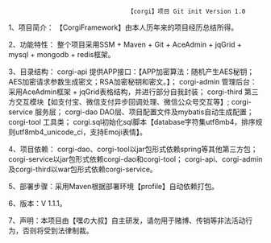                                      【corgi】项目 Git init Version 1.0

1、项目简介：  【CorgiFramework】由本人历年来的项目经历总结所得。

2、功能特性：   整个项目采用SSM + Maven + Git + AceAdmin + jqGrid + mysql + mongodb + redis框架。

3、目录结构：   corgi-api 提供APP接口：【APP加密算法：随机产生AES秘钥；AES加密请求参数生成密文；RSA加密秘钥和密文。】；
                corgi-admin 管理后台：采用AceAdmin框架 + jqGrid表格结构，并进行部分自我封装；
                corgi-third 第三方交互模块【如支付宝、微信支付异步回调处理、微信公众号交互等】;
                corgi-service 服务层；
                corgi-dao DAO层、项目配置文件及mybatis自动生成配置；
                corgi-tool 工具类；
                corgi.sql初始化sql脚本【database字符集utf8mb4，排序规则utf8mb4_unicode_ci，支持Emoji表情】。

4、项目依赖：   corgi-dao、corgi-tool以jar包形式依赖spring等其他第三方包；
                corgi-service以jar包形式依赖corgi-dao和corgi-tool；
                corgi-api、corgi-admin及corgi-third以war包形式依赖corgi-service。

5、部署步骤：采用Maven根据部署环境【profile】自动依赖打包。

6、版本：V 1.1.1。

7、声明：本项目由【嘿の大叔】自主研发，请勿用于赌博、传销等非法活动行为，否则将受到法律制裁。